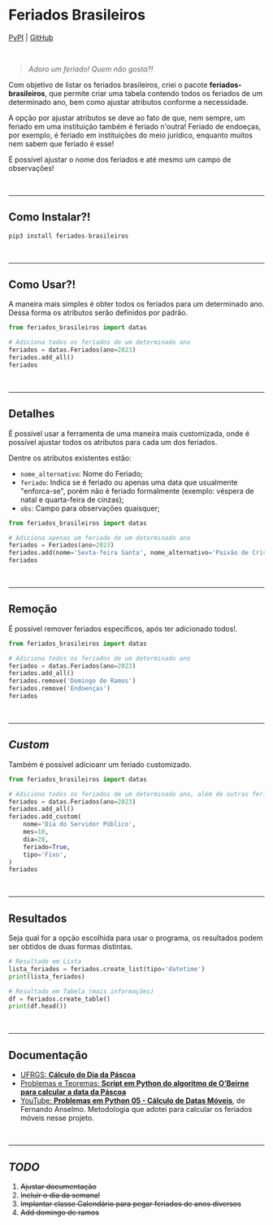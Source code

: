 # Feriados Brasileiros

[PyPI](https://pypi.org/project/feriados-brasileiros) | [GitHub](https://github.com/michelmetran/feriados)

<br>

> _Adoro um feriado! Quem não gosta?!_

Com objetivo de listar os feriados brasileiros, criei o pacote **feriados-brasileiros**, que permite criar uma tabela contendo todos os feriados de um determinado ano, bem como ajustar atributos conforme a necessidade.

A opção por ajustar atributos se deve ao fato de que, nem sempre, um feriado em uma instituição também é feriado n'outra! Feriado de endoeças, por exemplo, é feriado em instituições do meio jurídico, enquanto muitos nem sabem que feriado é esse!

É possível ajustar o nome dos feriados e até mesmo um campo de observações!

<br>

---

## Como Instalar?!

```python
pip3 install feriados-brasileiros
```

<br>

---

## Como Usar?!

A maneira mais simples é obter todos os feriados para um determinado ano. Dessa forma os atributos serão definidos por padrão.

```python
from feriados_brasileiros import datas

# Adiciona todos os feriados de um determinado ano
feriados = datas.Feriados(ano=2023)
feriados.add_all()
feriados
```

<br>

---

## Detalhes

É possível usar a ferramenta de uma maneira mais customizada, onde é possível ajustar todos os atributos para cada um dos feriados.

Dentre os atributos existentes estão:

- `nome_alternativo`: Nome do Feriado;
- `feriado`: Indica se é feriado ou apenas uma data que usualmente "enforca-se", porém não é feriado formalmente (exemplo: véspera de natal e quarta-feira de cinzas);
- `obs`: Campo para observações quaisquer;

```python
from feriados_brasileiros import datas

# Adiciona apenas um feriado de um determinado ano
feriados = Feriados(ano=2023)
feriados.add(nome='Sexta-feira Santa', nome_alternativo='Paixão de Cristo', obs='Também conhecido como Sexta-feira Santa')
feriados
```

<br>

---

## Remoção

É possível remover feriados específicos, após ter adicionado todos!.

```python
from feriados_brasileiros import datas

# Adiciona todos os feriados de um determinado ano
feriados = datas.Feriados(ano=2023)
feriados.add_all()
feriados.remove('Domingo de Ramos')
feriados.remove('Endoenças')
feriados
```

<br>

---

## _Custom_

Também é possível adicioanr um feriado customizado.

```python
from feriados_brasileiros import datas

# Adiciona todos os feriados de um determinado ano, além de outras feriados customizados (municipais e estaduais, por exemplo)
feriados = datas.Feriados(ano=2023)
feriados.add_all()
feriados.add_custom(
    nome='Dia do Servidor Público',
    mes=10,
    dia=28,
    feriado=True,
    tipo='Fixo',
)
feriados
```

<br>

---

## Resultados

Seja qual for a opção escolhida para usar o programa, os resultados podem ser obtidos de duas formas distintas.

```python
# Resultado em Lista
lista_feriados = feriados.create_list(tipo='datetime')
print(lista_feriados)

# Resultado em Tabela (mais informações)
df = feriados.create_table()
print(df.head())
```

<br>

---

## Documentação

- [UFRGS: **Cálculo do Dia da Páscoa**](https://www.inf.ufrgs.br/~cabral/Pascoa.html)
- [Problemas e Teoremas: **Script em Python do algoritmo de O’Beirne para calcular a data da Páscoa**](https://problemasteoremas.wordpress.com/2010/02/17/script-em-python-do-algoritmo-de-obeirne-para-calcular-o-dia-e-o-mes-do-domingo-de-pascoa/)
- [YouTube: **Problemas em Python 05 - Cálculo de Datas Móveis**](https://www.youtube.com/watch?v=wbM7YhfcSqs), de Fernando Anselmo. Metodologia que adotei para calcular os feriados móveis nesse projeto.

<br>

---

## _TODO_

1. ~~Ajustar documentação~~
2. ~~Incluir o dia da semana!~~
3. ~~Implantar classe Calendário para pegar feriados de anos diversos~~
4. ~~Add domingo de ramos~~
